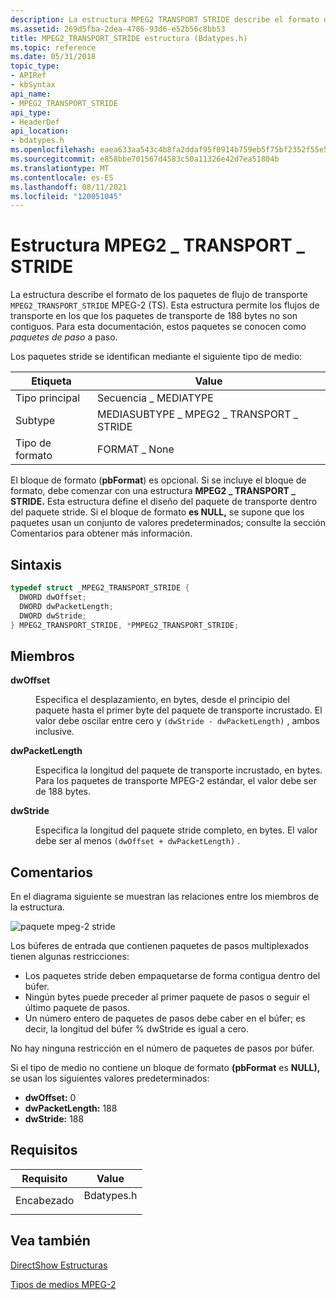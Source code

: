 ```yaml
---
description: La estructura MPEG2 TRANSPORT STRIDE describe el formato de los paquetes de flujo de transporte \_ \_ MPEG-2 (TS).
ms.assetid: 269d5fba-2dea-4786-93d6-e52b56c8bb53
title: MPEG2_TRANSPORT_STRIDE estructura (Bdatypes.h)
ms.topic: reference
ms.date: 05/31/2018
topic_type:
- APIRef
- kbSyntax
api_name:
- MPEG2_TRANSPORT_STRIDE
api_type:
- HeaderDef
api_location:
- bdatypes.h
ms.openlocfilehash: eaea633aa543c4b8fa2ddaf95f0914b759eb5f75bf2352f55e5811766d4e001d
ms.sourcegitcommit: e858bbe701567d4583c50a11326e42d7ea51804b
ms.translationtype: MT
ms.contentlocale: es-ES
ms.lasthandoff: 08/11/2021
ms.locfileid: "120051045"
---
```

# <a name="mpeg2_transport_stride-structure"></a>Estructura MPEG2 \_ TRANSPORT \_ STRIDE

La estructura describe el formato de los paquetes de flujo de transporte `MPEG2_TRANSPORT_STRIDE` MPEG-2 (TS). Esta estructura permite los flujos de transporte en los que los paquetes de transporte de 188 bytes no son contiguos. Para esta documentación, estos paquetes se conocen como *paquetes de paso* a paso.

Los paquetes stride se identifican mediante el siguiente tipo de medio:



| Etiqueta | Value |
|-------------|----------------------------------------|
| Tipo principal  | Secuencia \_ MEDIATYPE                      |
| Subtype     | MEDIASUBTYPE \_ MPEG2 \_ TRANSPORT \_ STRIDE |
| Tipo de formato | FORMAT \_ None                           |



 

El bloque de formato (**pbFormat**) es opcional. Si se incluye el bloque de formato, debe comenzar con una estructura **MPEG2 \_ TRANSPORT \_ STRIDE.** Esta estructura define el diseño del paquete de transporte dentro del paquete stride. Si el bloque de formato **es NULL,** se supone que los paquetes usan un conjunto de valores predeterminados; consulte la sección Comentarios para obtener más información.

## <a name="syntax"></a>Sintaxis


```C++
typedef struct _MPEG2_TRANSPORT_STRIDE {
  DWORD dwOffset;
  DWORD dwPacketLength;
  DWORD dwStride;
} MPEG2_TRANSPORT_STRIDE, *PMPEG2_TRANSPORT_STRIDE;
```



## <a name="members"></a>Miembros

<dl> <dt>

**dwOffset**
</dt> <dd>

Especifica el desplazamiento, en bytes, desde el principio del paquete hasta el primer byte del paquete de transporte incrustado. El valor debe oscilar entre cero y `(dwStride - dwPacketLength)` , ambos inclusive.

</dd> <dt>

**dwPacketLength**
</dt> <dd>

Especifica la longitud del paquete de transporte incrustado, en bytes. Para los paquetes de transporte MPEG-2 estándar, el valor debe ser de 188 bytes.

</dd> <dt>

**dwStride**
</dt> <dd>

Especifica la longitud del paquete stride completo, en bytes. El valor debe ser al menos `(dwOffset + dwPacketLength)` .

</dd> </dl>

## <a name="remarks"></a>Comentarios

En el diagrama siguiente se muestran las relaciones entre los miembros de la estructura.

![paquete mpeg-2 stride](images/mpeg2-stride-packet.png)

Los búferes de entrada que contienen paquetes de pasos multiplexados tienen algunas restricciones:

-   Los paquetes stride deben empaquetarse de forma contigua dentro del búfer.
-   Ningún bytes puede preceder al primer paquete de pasos o seguir el último paquete de pasos.
-   Un número entero de paquetes de pasos debe caber en el búfer; es decir, la longitud del búfer % dwStride es igual a cero.

No hay ninguna restricción en el número de paquetes de pasos por búfer.

Si el tipo de medio no contiene un bloque de formato **(pbFormat** es **NULL),** se usan los siguientes valores predeterminados:

-   **dwOffset:** 0
-   **dwPacketLength:** 188
-   **dwStride:** 188

## <a name="requirements"></a>Requisitos



| Requisito | Value |
|-------------------|---------------------------------------------------------------------------------------|
| Encabezado<br/> | <dl> <dt>Bdatypes.h</dt> </dl> |



## <a name="see-also"></a>Vea también

<dl> <dt>

[DirectShow Estructuras](directshow-structures.md)
</dt> <dt>

[Tipos de medios MPEG-2](mpeg-2-media-types.md)
</dt> </dl>

 

 




